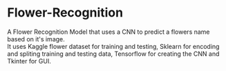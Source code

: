 # Flower-Recognition
A Flower Recognition Model that uses a CNN to predict a flowers name based on it's image.<br>
It uses Kaggle flower dataset for training and testing, Sklearn for encoding and spliting training and testing data, Tensorflow for creating the CNN and Tkinter for GUI.
